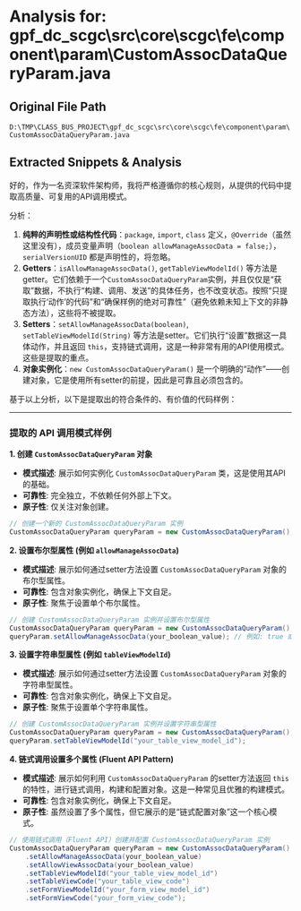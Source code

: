 # Analysis for: gpf_dc_scgc\src\core\scgc\fe\component\param\CustomAssocDataQueryParam.java

## Original File Path
`D:\TMP\CLASS_BUS_PROJECT\gpf_dc_scgc\src\core\scgc\fe\component\param\CustomAssocDataQueryParam.java`

## Extracted Snippets & Analysis
好的，作为一名资深软件架构师，我将严格遵循你的核心规则，从提供的代码中提取高质量、可复用的API调用模式。

分析：
1.  **纯粹的声明性或结构性代码**：`package`, `import`, `class` 定义，`@Override`（虽然这里没有），成员变量声明（`boolean allowManageAssocData = false;`），`serialVersionUID` 都是声明性的，将忽略。
2.  **Getters**：`isAllowManageAssocData()`, `getTableViewModelId()` 等方法是getter。它们依赖于一个`CustomAssocDataQueryParam`实例，并且仅仅是“获取”数据，不执行“构建、调用、发送”的具体任务，也不改变状态。按照“只提取执行‘动作’的代码”和“确保样例的绝对可靠性”（避免依赖未知上下文的非静态方法），这些将不被提取。
3.  **Setters**：`setAllowManageAssocData(boolean)`, `setTableViewModelId(String)` 等方法是setter。它们执行“设置”数据这一具体动作，并且返回 `this`，支持链式调用，这是一种非常有用的API使用模式。这些是提取的重点。
4.  **对象实例化**：`new CustomAssocDataQueryParam()` 是一个明确的“动作”——创建对象，它是使用所有setter的前提，因此是可靠且必须包含的。

基于以上分析，以下是提取出的符合条件的、有价值的代码样例：

---

### 提取的 API 调用模式样例

**1. 创建 `CustomAssocDataQueryParam` 对象**

*   **模式描述**: 展示如何实例化 `CustomAssocDataQueryParam` 类，这是使用其API的基础。
*   **可靠性**: 完全独立，不依赖任何外部上下文。
*   **原子性**: 仅关注对象创建。

```java
// 创建一个新的 CustomAssocDataQueryParam 实例
CustomAssocDataQueryParam queryParam = new CustomAssocDataQueryParam();
```

**2. 设置布尔型属性 (例如 `allowManageAssocData`)**

*   **模式描述**: 展示如何通过setter方法设置 `CustomAssocDataQueryParam` 对象的布尔型属性。
*   **可靠性**: 包含对象实例化，确保上下文自足。
*   **原子性**: 聚焦于设置单个布尔属性。

```java
// 创建 CustomAssocDataQueryParam 实例并设置布尔型属性
CustomAssocDataQueryParam queryParam = new CustomAssocDataQueryParam();
queryParam.setAllowManageAssocData(your_boolean_value); // 例如: true 或 false
```

**3. 设置字符串型属性 (例如 `tableViewModelId`)**

*   **模式描述**: 展示如何通过setter方法设置 `CustomAssocDataQueryParam` 对象的字符串型属性。
*   **可靠性**: 包含对象实例化，确保上下文自足。
*   **原子性**: 聚焦于设置单个字符串属性。

```java
// 创建 CustomAssocDataQueryParam 实例并设置字符串型属性
CustomAssocDataQueryParam queryParam = new CustomAssocDataQueryParam();
queryParam.setTableViewModelId("your_table_view_model_id");
```

**4. 链式调用设置多个属性 (Fluent API Pattern)**

*   **模式描述**: 展示如何利用 `CustomAssocDataQueryParam` 的setter方法返回 `this` 的特性，进行链式调用，构建和配置对象。这是一种常见且优雅的构建模式。
*   **可靠性**: 包含对象实例化，确保上下文自足。
*   **原子性**: 虽然设置了多个属性，但它展示的是“链式配置对象”这一个核心模式。

```java
// 使用链式调用（Fluent API）创建并配置 CustomAssocDataQueryParam 实例
CustomAssocDataQueryParam queryParam = new CustomAssocDataQueryParam()
    .setAllowManageAssocData(your_boolean_value)
    .setAllowViewAssocData(your_boolean_value)
    .setTableViewModelId("your_table_view_model_id")
    .setTableViewCode("your_table_view_code")
    .setFormViewModelId("your_form_view_model_id")
    .setFormViewCode("your_form_view_code");
```